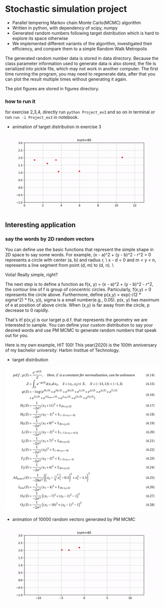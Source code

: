 # Stochastic simulation project

- Parallel tempering Markov chain Monte Carlo(MCMC) algorithm
- Written in python, with dependency of scipy, numpy
- Generated random numbers following target distribution which is hard to explore its space otherwise
- We implemented different variants of the algorithm, investigated their efficiency, and compare them to a simple Random Walk Metropolis

The generated random number data is stored in data directory. Because the class parameter information used to generate data 
is also stored, the file is serialized into pickle file, which may not work in another computer. The first time running the program, you may need to regenerate 
data, after that you can plot the result multiple times without generating it again.

The plot figures are stored in figures directory.

### how to run it

for exercise 2,3,4, directly run `python Project_ex3` and so on in terminal or run `run -i Project_ex3` in notebook.


- animation of target distribution in exercise 3

![animation](figures/csqi.gif)


## Interesting application

### say the words by 2D random vectors

You can define use the basic functions that represent the simple shape in 2D space to say some words.
For example, (x - a)^2 + (y - b)^2 - r^2 = 0 represents a circle with center (a, b) and radius r, \\
x - d = 0 and  m < y < n, represents a line segment from point (d, m) to (d, n). \\

Volia! Really simple, right? 

The next step is to define a function as f(x, y) = (x - a)^2 + (y - b)^2 - r^2, the contour line of f is group of concentric circles. Particularly, 
f(x,y) = 0 represents the circle above. Furthermore, define p(x,y) = exp(-/(2 * sigma^2) * f(x, y)), sigma is a small number(e.g., 0.05). 
p(x, y) has maximum of e at position of above circle. When (x,y) is far away from the circle, p decrease to 0 rapidly. 

That's it! p(x,y) is our target p.d.f. that represents the geometry we are interested to sample. You can define your custom distribution to say your desired words and use PM MCMC to generate random numbers that speak out for you.

Here is my own example, HIT 100! This year(2020) is the 100th anniversary of my bachelor university: Harbin Institue of Technology.

- target distribution

![formula](figures/formula.png)

- animation of 10000 random vectors generated by PM MCMC 

![animation](figures/hit100.gif)


